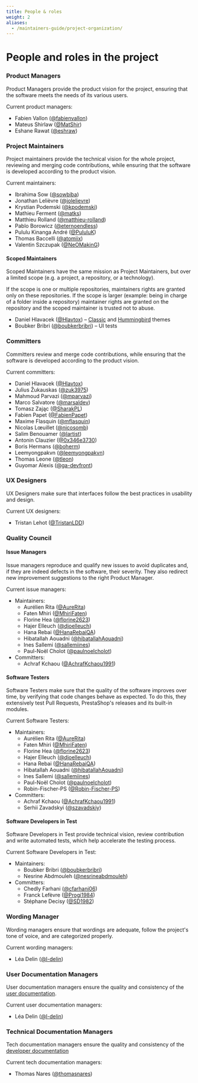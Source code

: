 ```yaml
---
title: People & roles
weight: 2
aliases:
  - /maintainers-guide/project-organization/
---
```


# People and roles in the project

### Product Managers

Product Managers provide the product vision for the project, ensuring that the software meets the needs of its various users.

Current product managers:

- Fabien Vallon ([@fabienvallon](https://github.com/fabienvallon))
- Mateus Shirlaw ([@MatShir](https://github.com/MatShir))
- Eshane Rawat ([@eshraw](https://github.com/eshraw))

### Project Maintainers

Project maintainers provide the technical vision for the whole project, reviewing and merging code contributions, while ensuring that the software is developed according to the product vision.

Current maintainers:

- Ibrahima Sow ([@sowbiba](https://github.com/sowbiba))
- Jonathan Lelièvre ([@jolelievre](https://github.com/jolelievre))
- Krystian Podemski ([@kpodemski](https://github.com/kpodemski))
- Mathieu Ferment ([@matks](https://github.com/matks))
- Matthieu Rolland ([@matthieu-rolland](https://github.com/matthieu-rolland))
- Pablo Borowicz ([@eternoendless](https://github.com/eternoendless))
- Pululu Kinanga André ([@PululuK](https://github.com/PululuK))
- Thomas Baccelli ([@atomiix](https://github.com/atomiix))
- Valentin Szczupak ([@NeOMakinG](https://github.com/NeOMakinG))

#### Scoped Maintainers

Scoped Maintainers have the same mission as Project Maintainers, but over a limited scope (e.g. a project, a repository, or a technology).

If the scope is one or multiple repositories, maintainers rights are granted only on these repositories.
If the scope is larger (example: being in charge of a folder inside a repository) maintainer rights are granted on the repository and the scoped maintainer is trusted not to abuse.

- Daniel Hlavacek ([@Hlavtox](https://github.com/Hlavtox)) – [Classic](https://github.com/prestashop/classic-theme) and [Hummingbird](https://github.com/prestashop/hummingbird) themes
- Boubker Bribri ([@boubkerbribri](https://github.com/boubkerbribri)) – UI tests

### Committers

Committers review and merge code contributions, while ensuring that the software is developed according to the product vision.

Current committers:

- Daniel Hlavacek ([@Hlavtox](https://github.com/Hlavtox))
- Julius Žukauskas ([@zuk3975](https://github.com/zuk3975))
- Mahmoud Parvazi ([@mparvazi](https://github.com/mparvazi))
- Marco Salvatore ([@marsaldev](https://github.com/marsaldev))
- Tomasz Zając ([@SharakPL](https://github.com/SharakPL))
- Fabien Papet ([@FabienPapet](https://github.com/FabienPapet))
- Maxime Flasquin ([@mflasquin](https://github.com/mflasquin))
- Nicolas Lœuillet ([@nicosomb](https://github.com/nicosomb))
- Salim Benouamer ([@lartist](https://github.com/lartist))
- Antonin Clauzier ([@0x346e3730](https://github.com/0x346e3730))
- Boris Hermans ([@boherm](https://github.com/boherm))
- Leemyongpakvn ([@leemyongpakvn](https://github.com/leemyongpakvn))
- Thomas Leone ([@tleon](https://github.com/tleon))
- Guyomar Alexis ([@ga-devfront](https://github.com/ga-devfront))

### UX Designers

UX Designers make sure that interfaces follow the best practices in usability and design.

Current UX designers:

- Tristan Lehot ([@TristanLDD](https://github.com/TristanLDD))

### Quality Council
#### Issue Managers

Issue managers reproduce and qualify new issues to avoid duplicates and, if they are indeed defects in the software, their severity. They also redirect new improvement suggestions to the right Product Manager.

Current issue managers:

* Maintainers:
  - Aurélien Rita ([@AureRita](https://github.com/AureRita))
  - Faten Mhiri ([@MhiriFaten](https://github.com/MhiriFaten))
  - Florine Hea ([@florine2623](https://github.com/florine2623))
  - Hajer Elleuch ([@djoelleuch](https://github.com/djoelleuch))
  - Hana Rebai ([@HanaRebaiQA](https://github.com/HanaRebaiQA))
  - Hibatallah Aouadni ([@hibatallahAouadni](https://github.com/hibatallahAouadni))
  - Ines Sallemi ([@sallemiines](https://github.com/sallemiines))
  - Paul-Noël Cholot ([@paulnoelcholot](https://github.com/paulnoelcholot))
* Committers: 
  - Achraf Kchaou ([@AchrafKchaou1991](https://github.com/AchrafKchaou1991))

#### Software Testers

Software Testers make sure that the quality of the software improves over time, by verifying that code changes behave as expected. To do this, they extensively test Pull Requests, PrestaShop's releases and its built-in modules.

Current Software Testers:

* Maintainers:
  - Aurélien Rita ([@AureRita](https://github.com/AureRita))
  - Faten Mhiri ([@MhiriFaten](https://github.com/MhiriFaten))
  - Florine Hea ([@florine2623](https://github.com/florine2623))
  - Hajer Elleuch ([@djoelleuch](https://github.com/djoelleuch))
  - Hana Rebai ([@HanaRebaiQA](https://github.com/HanaRebaiQA))
  - Hibatallah Aouadni ([@hibatallahAouadni](https://github.com/hibatallahAouadni))
  - Ines Sallemi ([@sallemiines](https://github.com/sallemiines))
  - Paul-Noël Cholot ([@paulnoelcholot](https://github.com/paulnoelcholot))
  - Robin-Fischer-PS ([@Robin-Fischer-PS](https://github.com/Robin-Fischer-PS))
* Committers: 
  - Achraf Kchaou ([@AchrafKchaou1991](https://github.com/AchrafKchaou1991))
  - Serhii Zavadskyi ([@szavadskiy](https://github.com/szavadskiy))

#### Software Developers in Test

Software Developers in Test provide technical vision, review contribution and write automated tests, which help accelerate the testing process.

Current Software Developers in Test:

* Maintainers:
  - Boubker Bribri ([@boubkerbribri](https://github.com/boubkerbribri))
  - Nesrine Abdmouleh ([@nesrineabdmouleh](https://github.com/nesrineabdmouleh))
* Committers: 
  - Chedly Farhani ([@cfarhani06](https://github.com/cfarhani06))
  - Franck Lefèvre ([@Progi1984](https://github.com/Progi1984))
  - Stéphane Decisy ([@SD1982](https://github.com/SD1982))

### Wording Manager

Wording managers ensure that wordings are adequate, follow the project's tone of voice, and are categorized properly.

Current wording managers:

- Léa Delin ([@l-delin](https://github.com/l-delin))

### User Documentation Managers

User documentation managers ensure the quality and consistency of the [user documentation](https://docs.prestashop-project.org/).

Current user documentation managers:

- Léa Delin ([@l-delin](https://github.com/l-delin))

### Technical Documentation Managers

Tech documentation managers ensure the quality and consistency of the [developer documentation](https://devdocs.prestashop-project.org/)

Current tech documentation managers:

- Thomas Nares ([@thomasnares](https://github.com/thomasnares))
